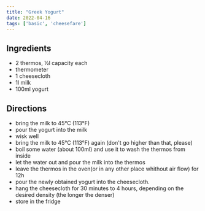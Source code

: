 ```yaml
---
title: "Greek Yogurt"
date: 2022-04-16
tags: ['basic', 'cheesefare']
---
```


## Ingredients

- 2 thermos, ½l capacity each
- thermometer
- 1 cheesecloth
- 1l milk
- 100ml yogurt

## Directions

- bring the milk to 45°C (113°F)
- pour the yogurt into the milk
- wisk well
- bring the milk to 45°C (113°F) again (don't go higher than that, please)
- boil some water (about 100ml) and use it to wash the thermos from inside
- let the water out and pour the milk into the thermos
- leave the thermos in the oven(or in any other place whithout air flow) for 12h
- pour the newly obtained yogurt into the cheesecloth.
- hang the cheesecloth for 30 minutes to 4 hours, depending on the desired density (the longer the denser)
- store in the fridge
